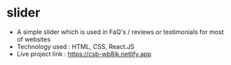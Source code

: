 # slider
- A simple slider which is used in FaQ's / reviews or testimonials for most of websites
- Technology used : HTML, CSS, React.JS
- Live project link : https://csb-wb8jk.netlify.app
